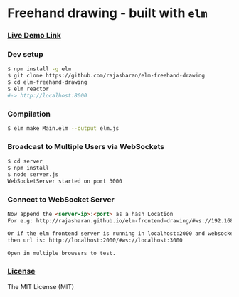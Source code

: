 # Freehand drawing - built with `elm`

### [Live Demo Link](http://rajasharan.github.io/elm-freehand-drawing)

### Dev setup
```sh
$ npm install -g elm
$ git clone https://github.com/rajasharan/elm-freehand-drawing
$ cd elm-freehand-drawing
$ elm reactor
#-> http://localhost:8000
```

### Compilation
```sh
$ elm make Main.elm --output elm.js
```

### Broadcast to Multiple Users via WebSockets
```sh
$ cd server
$ npm install
$ node server.js
WebSocketServer started on port 3000
```

### Connect to WebSocket Server
```html
Now append the <server-ip>:<port> as a hash Location
For e.g: http://rajasharan.github.io/elm-frontend-drawing/#ws://192.168.X.XX:3000
```

```html
Or if the elm frontend server is running in localhost:2000 and websocket server in localhost:3000
then url is: http://localhost:2000/#ws://localhost:3000

Open in multiple browsers to test.
```

### [License](/LICENSE)
The MIT License (MIT)
